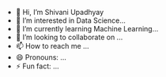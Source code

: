 - 👋 Hi, I’m Shivani Upadhyay
- 👀 I’m interested in Data Science...
- 🌱 I’m currently learning Machine Learning...
- 💞️ I’m looking to collaborate on ...
- 📫 How to reach me ...
- 😄 Pronouns: ...
- ⚡ Fun fact: ...

<!---
Timeless-symphony/Timeless-symphony is a ✨ special ✨ repository because its `README.md` (this file) appears on your GitHub profile.
You can click the Preview link to take a look at your changes.
--->
